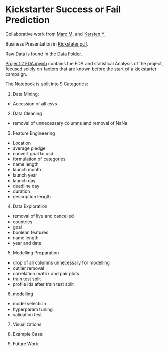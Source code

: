 # Kickstarter Success or Fail Prediction

Collaborative work from [Marc M.](https://github.com/mmwieauchimmer) and [Karsten Y.](https://github.com/Karsten-Yan)

Business Presentation in [Kickstater.pdf](https://github.com/Karsten-Yan/data_science_project_2/blob/master/Kickstarter.pdf).

Raw Data is found in the [Data Folder](https://github.com/Karsten-Yan/data_science_project_2/tree/master/data).

[Project 2 EDA.ipynb](https://github.com/Karsten-Yan/data_science_project_2/blob/master/Project%202%20EDA.ipynb) contains the EDA and statistical Analysis of the project, focused solely on factors that are known before the start of a kickstarter campaign.

The Notebook is split into 9 Categories:

1. Data Mining:
* Accession of all csvs

2. Data Cleaning:
* removal of unnecessary columns and removal of NaNs

3. Feature Engineering
* Location
* average pledge
* convert goal to usd
* formulation of categories
* name length
* launch month
* launch year
* launch day
* deadline day
* duration
* description length

4. Data Exploration
* removal of live and cancelled
* countries
* goal
* boolean features
* name length
* year and date

5. Modelling Preparation
* drop of all columns unnecessary for modelling 
* outlier removal
* correlation matrix and pair plots
* train test split
* profile ids after train test split

6. modelling
* model selection
* hyperparam tuning
* validation test

7. Visualizations

8. Example Case

9. Future Work
